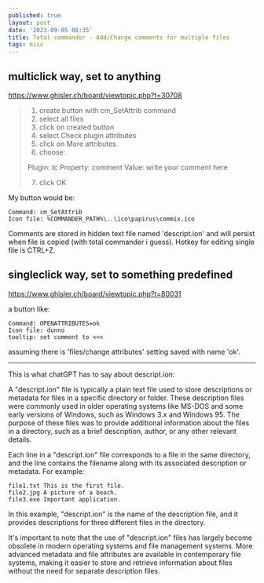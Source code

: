 ```yaml
---
published: true
layout: post
date: '2023-09-05 08:35'
title: Total commander - Add/Change comments for multiple files
tags: misc 
---
```

## multiclick way, set to anything

<https://www.ghisler.ch/board/viewtopic.php?t=30708>

> 1. create button with cm_SetAttrib command
> 2. select all files
> 3. click on created button
> 4. select Check plugin attributes
> 5. click on More attributes
> 6. choose:
>
> Plugin: tc
> Property: comment
> Value: write your comment here
>
> 7. click OK

My button would be:

	Command: cm_SetAttrib
	Icon file: %COMMANDER_PATH%\..\ico\papirus\commix.ico

Comments are stored in hidden text file named 'descript.ion' and will persist when file is copied (with total commander i guess). Hotkey for editing single file is CTRL+Z.

## singleclick way, set to something predefined

<https://www.ghisler.ch/board/viewtopic.php?t=80031>

a button like:

	Command: OPENATTRIBUTES=ok
	Icon file: dunno
	tooltip: set comment to <<<

assuming there is 'files/change attributes' setting saved with name 'ok'.

---
This is what chatGPT has to say about descript.ion:

A "descript.ion" file is typically a plain text file used to store descriptions or metadata for files in a specific directory or folder. These description files were commonly used in older operating systems like MS-DOS and some early versions of Windows, such as Windows 3.x and Windows 95. The purpose of these files was to provide additional information about the files in a directory, such as a brief description, author, or any other relevant details.

Each line in a "descript.ion" file corresponds to a file in the same directory, and the line contains the filename along with its associated description or metadata. For example:

    file1.txt This is the first file.
    file2.jpg A picture of a beach.
    file3.exe Important application.

In this example, "descript.ion" is the name of the description file, and it provides descriptions for three different files in the directory.

It's important to note that the use of "descript.ion" files has largely become obsolete in modern operating systems and file management systems. More advanced metadata and file attributes are available in contemporary file systems, making it easier to store and retrieve information about files without the need for separate description files.
